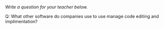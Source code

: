 _Write a question for your teacher below._

Q: What other software do companies use to use manage code editing and implimentation?
